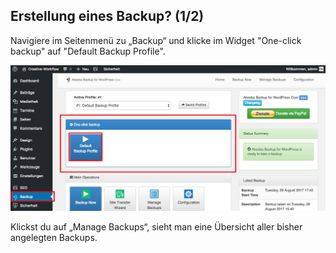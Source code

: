 ## Erstellung eines Backup? (1/2)

Navigiere im Seitenmenü zu „Backup“ und klicke im Widget "One-click backup" auf "Default Backup Profile".

![image](./assets/create_1.jpg)

Klickst du auf „Manage Backups“, sieht man eine Übersicht aller bisher angelegten Backups.
